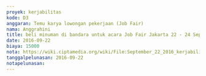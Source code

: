 ```yaml
---
proyek: kerjabilitas
kode: D3
anggaran: Temu karya lowongan pekerjaan (Job Fair)
nama: Anggrahini
title: beli minuman di bandara untuk acara Job Fair Jakarta 22 - 24 September 2016
date: 2016-09-22
biaya: 15000
nota: https://wiki.ciptamedia.org/wiki/File:September_22_2016_kerjabilitas_D3_snack_jobfair_jakarta_inok.jpg
tanggalpelunasan: 2016-09-22
notapelunasan:
---
```

